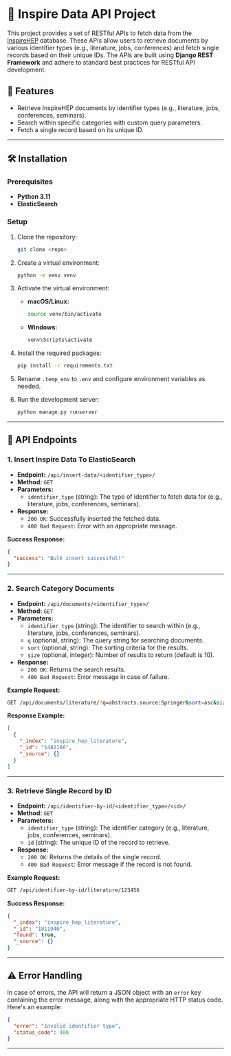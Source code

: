 # 🎇 Inspire Data API Project

This project provides a set of RESTful APIs to fetch data from the [InspireHEP](https://inspirehep.net/) database. These APIs allow users to retrieve documents by various identifier types (e.g., literature, jobs, conferences) and fetch single records based on their unique IDs. The APIs are built using **Django REST Framework** and adhere to standard best practices for RESTful API development.

## 🚀 Features

- Retrieve InspireHEP documents by identifier types (e.g., literature, jobs, conferences, seminars).
- Search within specific categories with custom query parameters.
- Fetch a single record based on its unique ID.

---

## 🛠️ Installation

### Prerequisites

- **Python 3.11**
- **ElasticSearch**

### Setup

1. Clone the repository:

   ```bash
   git clone <repo>
   ```

2. Create a virtual environment:

   ```bash
   python -m venv venv
   ```

3. Activate the virtual environment:

   - **macOS/Linux:**
     ```bash
     source venv/bin/activate
     ```
   - **Windows:**
     ```bash
     venv\Scripts\activate
     ```

4. Install the required packages:

   ```bash
   pip install -r requirements.txt
   ```

5. Rename `.temp_env` to `.env` and configure environment variables as needed.

6. Run the development server:
   ```bash
   python manage.py runserver
   ```

---

## 📖 API Endpoints

### 1. Insert Inspire Data To ElasticSearch

- **Endpoint:** `/api/insert-data/<identifier_type>/`
- **Method:** `GET`
- **Parameters:**
  - `identifier_type` (string): The type of identifier to fetch data for (e.g., literature, jobs, conferences, seminars).
- **Response:**
  - `200 OK`: Successfully inserted the fetched data.
  - `400 Bad Request`: Error with an appropriate message.

**Success Response:**

```json
{
  "success": "Bulk insert successful!"
}
```

---

### 2. Search Category Documents

- **Endpoint:** `/api/documents/<identifier_type>/`
- **Method:** `GET`
- **Parameters:**
  - `identifier_type` (string): The identifier to search within (e.g., literature, jobs, conferences, seminars).
  - `q` (optional, string): The query string for searching documents.
  - `sort` (optional, string): The sorting criteria for the results.
  - `size` (optional, integer): Number of results to return (default is 10).
- **Response:**
  - `200 OK`: Returns the search results.
  - `400 Bad Request`: Error message in case of failure.

**Example Request:**

```bash
GET /api/documents/literature/?q=abstracts.source:Springer&sort=asc&size=5
```

**Response Example:**

```json
[
  {
    "_index": "inspire_hep_literature",
    "_id": "1482166",
    "_source": {}
  }
]
```

---

### 3. Retrieve Single Record by ID

- **Endpoint:** `/api/identifier-by-id/<identifier_type>/<id>/`
- **Method:** `GET`
- **Parameters:**
  - `identifier_type` (string): The identifier category (e.g., literature, jobs, conferences, seminars).
  - `id` (string): The unique ID of the record to retrieve.
- **Response:**
  - `200 OK`: Returns the details of the single record.
  - `400 Bad Request`: Error message if the record is not found.

**Example Request:**

```bash
GET /api/identifier-by-id/literature/123456
```

**Success Response:**

```json
{
  "_index": "inspire_hep_literature",
  "_id": "1811940",
  "found": true,
  "_source": {}
}
```

---

## ⚠️ Error Handling

In case of errors, the API will return a JSON object with an `error` key containing the error message, along with the appropriate HTTP status code. Here's an example:

```json
{
  "error": "Invalid identifier type",
  "status_code": 400
}
```

---
